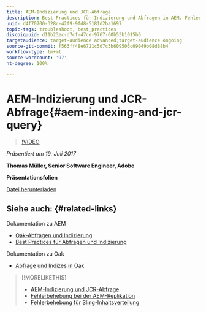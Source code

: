 ```yaml
---
title: AEM-Indizierung und JCR-Abfrage
description: Best Practices für Indizierung und Abfragen in AEM. Fehlerbehebung bei Abfrageproblemen in AEM und Konfiguration und Verwaltung von Indizes.
uuid: d4f70700-328c-42f9-9fd8-5181d2ba1697
topic-tags: troubleshoot, best_practices
discoiquuid: d11b23ec-d7cf-47ce-9767-60b53b1015b6
targetaudience: target-audience advanced;target-audience ongoing
source-git-commit: f563ff48e6721c5d7c3b609506c09049b08d88b4
workflow-type: tm+mt
source-wordcount: '97'
ht-degree: 100%

---
```



# AEM-Indizierung und JCR-Abfrage{#aem-indexing-and-jcr-query}

>[!VIDEO](https://video.tv.adobe.com/v/19133/?quality=9)

*Präsentiert am 19. Juli 2017*

**Thomas Müller, Senior Software Engineer, Adobe**

**Präsentationsfolien**

[Datei herunterladen](assets/aem-gems-aem-indexing-and-jcr-query.pdf)

## Siehe auch: {#related-links}

Dokumentation zu AEM

* [Oak-Abfragen und Indizierung](https://docs.adobe.com/docs/de/aem/6-3/deploy/platform/queries-and-indexing.html)
* [Best Practices für Abfragen und Indizierung](https://docs.adobe.com/docs/de/aem/6-3/deploy/best-practices/best-practices-for-queries-and-indexing.html)

Dokumentation zu Oak

* [Abfrage und Indizes in Oak](https://experienceleague.adobe.com/docs/experience-manager-65/deploying/deploying/queries-and-indexing.html?lang=de)

<!--
[Get back to the Overview](https://helpx.adobe.com/experience-manager/kt/eseminars/gems/aem-index.html)
-->

>[!MORELIKETHIS]
>
>* [AEM-Indizierung und JCR-Abfrage](aem-indexing-jcr-query.md)
>* [Fehlerbehebung bei der AEM-Replikation](aem-troubleshooting-aem-replication.md)
>* [Fehlerbehebung für Sling-Inhaltsverteilung](aem-troubleshooting-sling.md)

<!-- 
>* linking to helpx, removed for now [Adobe Experience Manager: AEM 6.x Maintenance Tasks](https://helpx.adobe.com/experience-manager/kt/eseminars/ccoo-aem-Aug-register.html)
-->